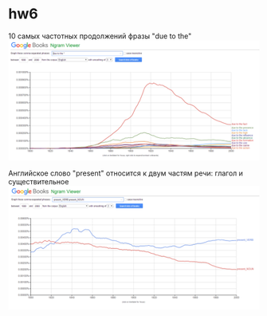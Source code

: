 # hw6
10 самых частотных продолжений фразы "due to the"
![](https://github.com/elieli99/hw6/blob/master/Screenshot%20(8).png?raw=true)

Английское слово "present" относится к двум частям речи: глагол и существительное
![](https://github.com/elieli99/hw6/blob/master/Screenshot%20(9).png?raw=true)



